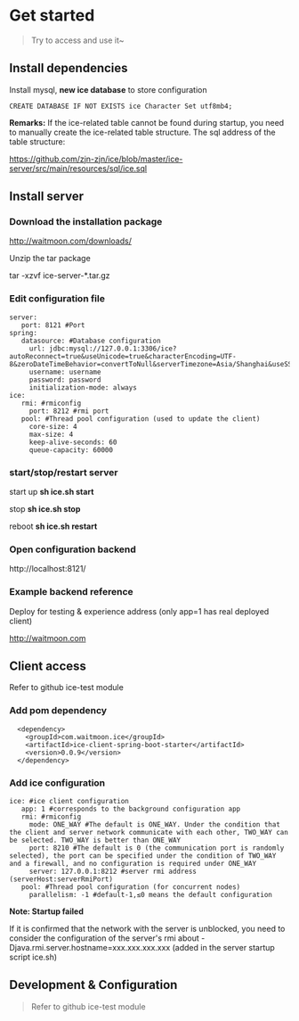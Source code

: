 # Get started

>Try to access and use it~

## Install dependencies

Install mysql, **new ice database** to store configuration

`CREATE DATABASE IF NOT EXISTS ice Character Set utf8mb4;`

**Remarks:** If the ice-related table cannot be found during startup, you need to manually create the ice-related table structure. The sql address of the table structure:

https://github.com/zjn-zjn/ice/blob/master/ice-server/src/main/resources/sql/ice.sql

## Install server

### Download the installation package
http://waitmoon.com/downloads/

Unzip the tar package

tar -xzvf ice-server-*.tar.gz

### Edit configuration file

````
server:
   port: 8121 #Port
spring:
   datasource: #Database configuration
     url: jdbc:mysql://127.0.0.1:3306/ice?autoReconnect=true&useUnicode=true&characterEncoding=UTF-8&zeroDateTimeBehavior=convertToNull&serverTimezone=Asia/Shanghai&useSSL=false
     username: username
     password: password
     initialization-mode: always
ice:
   rmi: #rmiconfig
     port: 8212 #rmi port
   pool: #Thread pool configuration (used to update the client)
     core-size: 4
     max-size: 4
     keep-alive-seconds: 60
     queue-capacity: 60000
````

### start/stop/restart server

start up
**sh ice.sh start**

stop
**sh ice.sh stop**

reboot
**sh ice.sh restart**

### Open configuration backend

http://localhost:8121/

### Example backend reference

Deploy for testing & experience address (only app=1 has real deployed client)

http://waitmoon.com

## Client access

Refer to github ice-test module

### Add pom dependency

````
  <dependency>
    <groupId>com.waitmoon.ice</groupId>
    <artifactId>ice-client-spring-boot-starter</artifactId>
    <version>0.0.9</version>
  </dependency>
````

### Add ice configuration

````
ice: #ice client configuration
   app: 1 #corresponds to the background configuration app
   rmi: #rmiconfig
     mode: ONE_WAY #The default is ONE_WAY. Under the condition that the client and server network communicate with each other, TWO_WAY can be selected. TWO_WAY is better than ONE_WAY
     port: 8210 #The default is 0 (the communication port is randomly selected), the port can be specified under the condition of TWO_WAY and a firewall, and no configuration is required under ONE_WAY
     server: 127.0.0.1:8212 #server rmi address (serverHost:serverRmiPort)
   pool: #Thread pool configuration (for concurrent nodes)
     parallelism: -1 #default-1,≤0 means the default configuration
````

**Note: Startup failed**

If it is confirmed that the network with the server is unblocked, you need to consider the configuration of the server's rmi about -Djava.rmi.server.hostname=xxx.xxx.xxx.xxx (added in the server startup script ice.sh)

## Development & Configuration

>Refer to github ice-test module